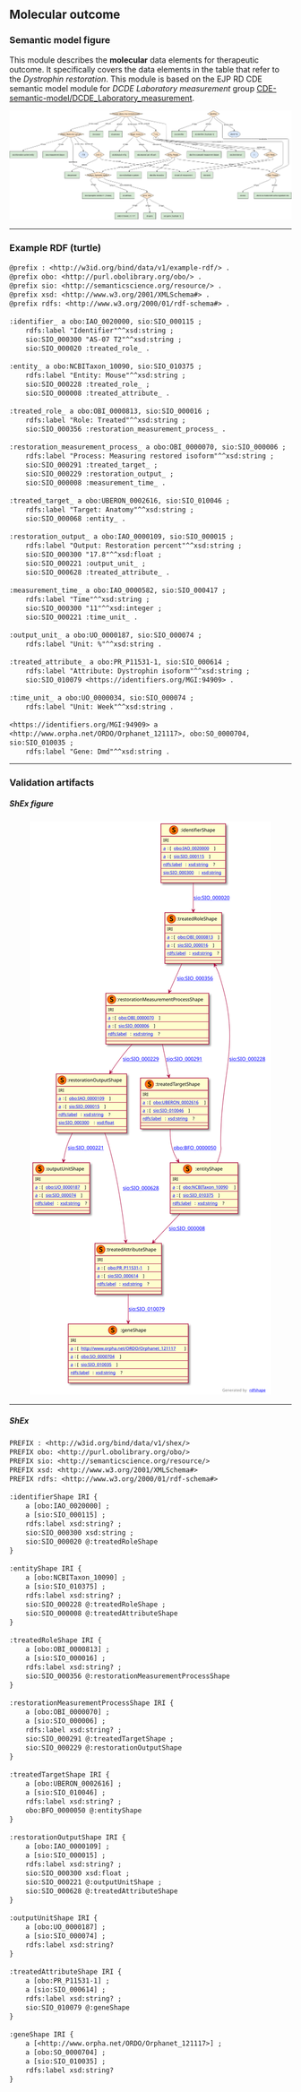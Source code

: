 ## Molecular outcome

### Semantic model figure
This module describes the __molecular__ data elements for therapeutic outcome. It specifically covers the data elements in the table that refer to the _Dystrophin restoration_. This module is based on the EJP RD CDE semantic model module for _DCDE Laboratory measurement_ group [CDE-semantic-model/DCDE_Laboratory_measurement](https://github.com/ejp-rd-vp/CDE-semantic-model/blob/develop/docs/DCDE_lab_measurement.md).
<p align="center">
    <a href="../images/rdf/molecular_outcome.png" target="_blank">
        <img src="../images/rdf/molecular_outcome.png">
    </a>
</p>

***

### Example RDF (turtle)
```ttl
@prefix : <http://w3id.org/bind/data/v1/example-rdf/> .
@prefix obo: <http://purl.obolibrary.org/obo/> .
@prefix sio: <http://semanticscience.org/resource/> .
@prefix xsd: <http://www.w3.org/2001/XMLSchema#> .
@prefix rdfs: <http://www.w3.org/2000/01/rdf-schema#> .

:identifier_ a obo:IAO_0020000, sio:SIO_000115 ;
    rdfs:label "Identifier"^^xsd:string ;
    sio:SIO_000300 "AS-07 T2"^^xsd:string ;
    sio:SIO_000020 :treated_role_ .

:entity_ a obo:NCBITaxon_10090, sio:SIO_010375 ;
    rdfs:label "Entity: Mouse"^^xsd:string ;
    sio:SIO_000228 :treated_role_ ;
    sio:SIO_000008 :treated_attribute_ .

:treated_role_ a obo:OBI_0000813, sio:SIO_000016 ;
    rdfs:label "Role: Treated"^^xsd:string ;
    sio:SIO_000356 :restoration_measurement_process_ .

:restoration_measurement_process_ a obo:OBI_0000070, sio:SIO_000006 ;
    rdfs:label "Process: Measuring restored isoform"^^xsd:string ;
    sio:SIO_000291 :treated_target_ ;
    sio:SIO_000229 :restoration_output_ ;
    sio:SIO_000008 :measurement_time_ .

:treated_target_ a obo:UBERON_0002616, sio:SIO_010046 ;
    rdfs:label "Target: Anatomy"^^xsd:string ;
    sio:SIO_000068 :entity_ .

:restoration_output_ a obo:IAO_0000109, sio:SIO_000015 ;
    rdfs:label "Output: Restoration percent"^^xsd:string ;
    sio:SIO_000300 "17.8"^^xsd:float ;
    sio:SIO_000221 :output_unit_ ;
    sio:SIO_000628 :treated_attribute_ .

:measurement_time_ a obo:IAO_0000582, sio:SIO_000417 ;
    rdfs:label "Time"^^xsd:string ;
    sio:SIO_000300 "11"^^xsd:integer ;
    sio:SIO_000221 :time_unit_ .

:output_unit_ a obo:UO_0000187, sio:SIO_000074 ;
    rdfs:label "Unit: %"^^xsd:string .

:treated_attribute_ a obo:PR_P11531-1, sio:SIO_000614 ;
    rdfs:label "Attribute: Dystrophin isoform"^^xsd:string ; 
    sio:SIO_010079 <https://identifiers.org/MGI:94909> .

:time_unit_ a obo:UO_0000034, sio:SIO_000074 ;
    rdfs:label "Unit: Week"^^xsd:string .

<https://identifiers.org/MGI:94909> a <http://www.orpha.net/ORDO/Orphanet_121117>, obo:SO_0000704, sio:SIO_010035 ;
    rdfs:label "Gene: Dmd"^^xsd:string .
```

***
### Validation artifacts
##### ShEx figure
<p align="center">
    <a href="../images/shex/molecular_outcome.svg" target="_blank">
        <img src="../images/shex/molecular_outcome.svg">
    </a>
</p>

***
##### ShEx
``` ShEx
PREFIX : <http://w3id.org/bind/data/v1/shex/>
PREFIX obo: <http://purl.obolibrary.org/obo/> 
PREFIX sio: <http://semanticscience.org/resource/>
PREFIX xsd: <http://www.w3.org/2001/XMLSchema#>
PREFIX rdfs: <http://www.w3.org/2000/01/rdf-schema#>

:identifierShape IRI {
    a [obo:IAO_0020000] ;
    a [sio:SIO_000115] ;
    rdfs:label xsd:string? ;
    sio:SIO_000300 xsd:string ;
    sio:SIO_000020 @:treatedRoleShape 
}

:entityShape IRI {
    a [obo:NCBITaxon_10090] ;
    a [sio:SIO_010375] ;
    rdfs:label xsd:string? ;
    sio:SIO_000228 @:treatedRoleShape ;
    sio:SIO_000008 @:treatedAttributeShape 
}

:treatedRoleShape IRI {
    a [obo:OBI_0000813] ;
    a [sio:SIO_000016] ;
    rdfs:label xsd:string? ;
    sio:SIO_000356 @:restorationMeasurementProcessShape 
}

:restorationMeasurementProcessShape IRI {
    a [obo:OBI_0000070] ;
    a [sio:SIO_000006] ;
    rdfs:label xsd:string? ;
    sio:SIO_000291 @:treatedTargetShape ;
    sio:SIO_000229 @:restorationOutputShape 
}

:treatedTargetShape IRI {
    a [obo:UBERON_0002616] ;
    a [sio:SIO_010046] ;
    rdfs:label xsd:string? ;
    obo:BFO_0000050 @:entityShape 
}

:restorationOutputShape IRI {
    a [obo:IAO_0000109] ;
    a [sio:SIO_000015] ;
    rdfs:label xsd:string? ;
    sio:SIO_000300 xsd:float ;
    sio:SIO_000221 @:outputUnitShape ;
    sio:SIO_000628 @:treatedAttributeShape 
}

:outputUnitShape IRI {
    a [obo:UO_0000187] ;
    a [sio:SIO_000074] ;
    rdfs:label xsd:string? 
}

:treatedAttributeShape IRI {
    a [obo:PR_P11531-1] ;
    a [sio:SIO_000614] ;
    rdfs:label xsd:string? ; 
    sio:SIO_010079 @:geneShape 
}

:geneShape IRI {
    a [<http://www.orpha.net/ORDO/Orphanet_121117>] ;
    a [obo:SO_0000704] ;
    a [sio:SIO_010035] ;
    rdfs:label xsd:string? 
}
```
